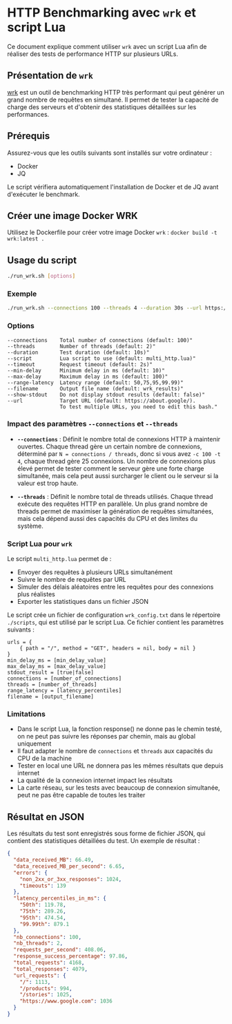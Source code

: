 # HTTP Benchmarking avec `wrk` et script Lua

Ce document explique comment utiliser `wrk` avec un script Lua afin de réaliser des tests de performance HTTP sur plusieurs URLs.

## Présentation de `wrk`

[wrk](https://github.com/wg/wrk) est un outil de benchmarking HTTP très performant qui peut générer un grand nombre de requêtes en simultané. Il permet de tester la capacité de charge des serveurs et d'obtenir des statistiques détaillées sur les performances.

## Prérequis

Assurez-vous que les outils suivants sont installés sur votre ordinateur :

- Docker
- JQ

Le script vérifiera automatiquement l'installation de Docker et de JQ avant d'exécuter le benchmark.

## Créer une image Docker WRK

Utilisez le Dockerfile pour créer votre image Docker `wrk` : `docker build -t wrk:latest .`

## Usage du script

```bash
./run_wrk.sh [options]
```

### Exemple

```bash
./run_wrk.sh --connections 100 --threads 4 --duration 30s --url https://example.com
```

### Options

```text
--connections    Total number of connections (default: 100)"
--threads        Number of threads (default: 2)"
--duration       Test duration (default: 10s)"
--script         Lua script to use (default: multi_http.lua)"
--timeout        Request timeout (default: 2s)"
--min-delay      Minimum delay in ms (default: 10)"
--max-delay      Maximum delay in ms (default: 100)"
--range-latency  Latency range (default: 50,75,95,99.99)"
--filename       Output file name (default: wrk_results)"
--show-stdout    Do not display stdout results (default: false)"
--url            Target URL (default: https://about.google/). 
                 To test multiple URLs, you need to edit this bash."
```

### Impact des paramètres `--connections` et `--threads`

- **`--connections`** : Définit le nombre total de connexions HTTP à maintenir ouvertes. Chaque thread gère un certain nombre de connexions, déterminé par `N = connections / threads`, donc si vous avez `-c 100 -t 4`, chaque thread gère 25 connexions. Un nombre de connexions plus élevé permet de tester comment le serveur gère une forte charge simultanée, mais cela peut aussi surcharger le client ou le serveur si la valeur est trop haute.
  
- **`--threads`** : Définit le nombre total de threads utilisés. Chaque thread exécute des requêtes HTTP en parallèle. Un plus grand nombre de threads permet de maximiser la génération de requêtes simultanées, mais cela dépend aussi des capacités du CPU et des limites du système.

### Script Lua pour `wrk`

Le script `multi_http.lua` permet de :

- Envoyer des requêtes à plusieurs URLs simultanément
- Suivre le nombre de requêtes par URL
- Simuler des délais aléatoires entre les requêtes pour des connexions plus réalistes
- Exporter les statistiques dans un fichier JSON

Le script crée un fichier de configuration `wrk_config.txt` dans le répertoire `./scripts`, qui est utilisé par le script Lua. Ce fichier contient les paramètres suivants :

```text
urls = {
    { path = "/", method = "GET", headers = nil, body = nil }
}
min_delay_ms = [min_delay_value]
max_delay_ms = [max_delay_value]
stdout_result = [true|false]
connections = [number_of_connections]
threads = [number_of_threads]
range_latency = [latency_percentiles]
filename = [output_filename]
```

### Limitations

- Dans le script Lua, la fonction response() ne donne pas le chemin testé, on ne peut pas suivre les réponses par chemin, mais au global uniquement
- Il faut adapter le nombre de `connections` et `threads` aux capacités du CPU de la machine
- Tester en local une URL ne donnera pas les mêmes résultats que depuis internet
- La qualité de la connexion internet impact les résultats
- La carte réseau, sur les tests avec beaucoup de connexion simultanée, peut ne pas être capable de toutes les traiter

## Résultat en JSON

Les résultats du test sont enregistrés sous forme de fichier JSON, qui contient des statistiques détaillées du test. Un exemple de résultat :

```json
{
  "data_received_MB": 66.49,
  "data_received_MB_per_second": 6.65,
  "errors": {
    "non_2xx_or_3xx_responses": 1024,
    "timeouts": 139
  },
  "latency_percentiles_in_ms": {
    "50th": 119.78,
    "75th": 289.26,
    "95th": 474.54,
    "99.99th": 879.1
  },
  "nb_connections": 100,
  "nb_threads": 2,
  "requests_per_second": 408.06,
  "response_success_percentage": 97.86,
  "total_requests": 4168,
  "total_responses": 4079,
  "url_requests": {
    "/": 1113,
    "/products": 994,
    "/stories": 1025,
    "https://www.google.com": 1036
  }
}
```

